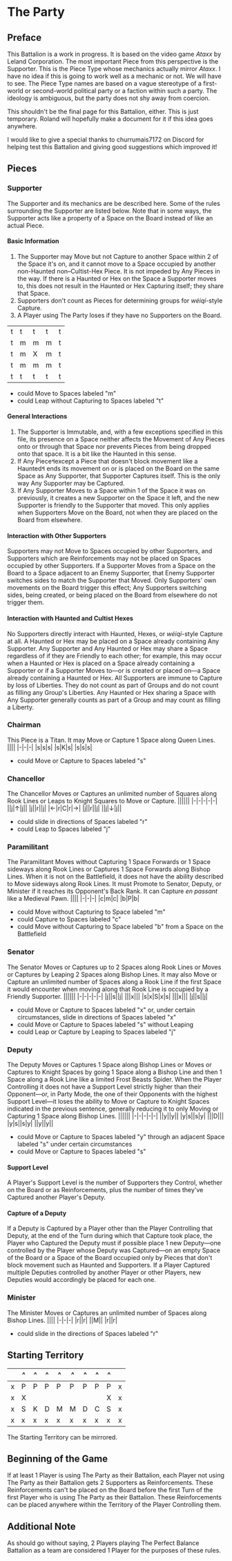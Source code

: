 # The Party
## Preface
This Battalion is a work in progress. It is based on the video game _Ataxx_ by Leland Corporation. The most important Piece from this perspective is the Supporter. This is the Piece Type whose mechanics actually mirror _Ataxx_. I have no idea if this is going to work well as a mechanic or not. We will have to see. The Piece Type names are based on a vague stereotype of a first-world or second-world political party or a faction within such a party. The ideology is ambiguous, but the party does not shy away from coercion.

This shouldn't be the final page for this Battalion, either. This is just temporary. Roland will hopefully make a document for it if this idea goes anywhere.

I would like to give a special thanks to churrumais7172 on Discord for helping test this Battalion and giving good suggestions which improved it!
## Pieces
### Supporter
The Supporter and its mechanics are be described here. Some of the rules surrounding the Supporter are listed below. Note that in some ways, the Supporter acts like a property of a Space on the Board instead of like an actual Piece.
#### Basic Information
1. The Supporter may Move but not Capture to another Space within 2 of the Space it's on, and it cannot move to a Space occupied by another non-Haunted non–Cultist-Hex Piece. It is not impeded by Any Pieces in the way. If there is a Haunted or Hex on the Space a Supporter moves to, this does not result in the Haunted or Hex Capturing itself; they share that Space.
2. Supporters don't count as Pieces for determining groups for _w&#233;iq&#237;_-style Capture.
3. A Player using The Party loses if they have no Supporters on the Board.

||||||
|-|-|-|-|-|
|t|t|t|t|t|
|t|m|m|m|t|
|t|m|X|m|t|
|t|m|m|m|t|
|t|t|t|t|t|
* could Move to Spaces labeled "m"
* could Leap without Capturing to Spaces labeled "t"
#### General Interactions
1. The Supporter is Immutable, and, with a few exceptions specified in this file, its presence on a Space neither affects the Movement of Any Pieces onto or through that Space nor prevents Pieces from being dropped onto that space. It is a bit like the Haunted in this sense.
2. If Any Piece&#2014;except a Piece that doesn't block movement like a Haunted&#2014; ends its movement on or is placed on the Board on the same Space as Any Supporter, that Supporter Captures itself. This is the only way Any Supporter may be Captured.
3. If Any Supporter Moves to a Space within 1 of the Space it was on previously, it creates a new Supporter on the Space it left, and the new Supporter is friendly to the Supporter that moved. This only applies when Supporters Move on the Board, not when they are placed on the Board from elsewhere. 
#### Interaction with Other Supporters
Supporters may not Move to Spaces occupied by other Supporters, and Supporters which are Reinforcements may not be placed on Spaces occupied by other Supporters. If a Supporter Moves from a Space on the Board to a Space adjacent to an Enemy Supporter, that Enemy Supporter switches sides to match the Supporter that Moved. Only Supporters' own movements on the Board trigger this effect; Any Supporters switching sides, being created, or being placed on the Board from elsewhere do not trigger them.
#### Interaction with Haunted and Cultist Hexes
No Supporters directly interact with Haunted, Hexes, or _w&#233;iq&#237;_-style Capture at all. A Haunted or Hex may be placed on a Space already containing Any Supporter. Any Supporter and Any Haunted or Hex may share a Space regardless of if they are Friendly to each other; for example, this may occur when a Haunted or Hex is placed on a Space already containing a Supporter or if a Supporter Moves to&#x2014;or is created or placed on&#x2014;a Space already containing a Haunted or Hex. All Supporters are immune to Capture by loss of Liberties. They do not count as part of Groups and do not count as filling any Group's Liberties. Any Haunted or Hex sharing a Space with Any Supporter generally counts as part of a Group and may count as filling a Liberty.
### Chairman
This Piece is a Titan. It may Move or Capture 1 Space along Queen Lines.
||||
|-|-|-|
|s|s|s|
|s|K|s|
|s|s|s|
* could Move or Capture to Spaces labeled "s"
### Chancellor
The Chancellor Moves or Captures an unlimited number of Squares along Rook Lines or Leaps to Knight Squares to Move or Capture.
||||||
|-|-|-|-|-|
||j|&#x2191;|j||
|j||r||j|
|&#x2190;|r|C|r|&#x2192;|
|j||r||j|
||j|&#x2193;|j||
* could slide in directions of Spaces labeled "r"
* could Leap to Spaces labeled "j"
### Paramilitant
The Paramilitant Moves without Capturing 1 Space Forwards or 1 Space sideways along Rook Lines or Captures 1 Space Forwards along Bishop Lines. When it is not on the Battlefield, it does not have the ability described to Move sideways along Rook Lines. It must Promote to Senator, Deputy, or Minister if it reaches its Opponent's Back Rank. It can Capture *en passant* like a Medieval Pawn.
||||
|-|-|-|
|c|m|c|
|b|P|b|
* could Move without Capturing to Space labeled "m"
* could Capture to Spaces labeled "c"
* could Move without Capturing to Space labeled "b" from a Space on the Battlefield
### Senator
The Senator Moves or Captures up to 2 Spaces along Rook Lines or Moves or Captures by Leaping 2 Spaces along Bishop Lines. It may also Move or Capture an unlimited number of Spaces along a Rook Line if the first Space it would encounter when moving along that Rook Line is occupied by a Friendly Supporter. 
||||||
|-|-|-|-|-|
|j||s||j|
|||x|||
|s|x|S|x|s|
|||x|||
|j||s||j|
* could Move or Capture to Spaces labeled "x" or, under certain circumstances, slide in directions of Spaces labeled "x"
* could Move or Capture to Spaces labeled "s" without Leaping
* could Leap or Capture by Leaping to Spaces labeled "j"
### Deputy
The Deputy Moves or Captures 1 Space along Bishop Lines or Moves or Captures to Knight Spaces by going 1 Space along a Bishop Line and then 1 Space along a Rook Line like a limited Frost Beasts Spider. When the Player Controlling it does not have a Support Level strictly higher than their Opponent&#x2014;or, in Party Mode, the one of their Opponents with the highest Support Level&#x2014;it loses the ability to Move or Capture to Knight Spaces indicated in the previous sentence, generally reducing it to only Moving or Capturing 1 Space along Bishop Lines.
||||||
|-|-|-|-|-|
||y||y||
|y|s||s|y|
|||D|||
|y|s||s|y|
||y||y||
* could Move or Capture to Spaces labeled "y" through an adjacent Space labeled "s" under certain circumstances
* could Move or Capture to Spaces labeled "s"
#### Support Level
A Player's Support Level is the number of Supporters they Control, whether on the Board or as Reinforcements, plus the number of times they've Captured another Player's Deputy.
#### Capture of a Deputy
If a Deputy is Captured by a Player other than the Player Controlling that Deputy, at the end of the Turn during which that Capture took place, the Player who Captured the Deputy must if possible place 1 new Deputy&#x2014;one controlled by the Player whose Deputy was Captured&#x2014;on an empty Space of the Board or a Space of the Board occupied only by Pieces that don't block movement such as Haunted and Supporters. If a Player Captured multiple Deputies controlled by another Player or other Players, new Deputies would accordingly be placed for each one.
### Minister
The Minister Moves or Captures an unlimited number of Spaces along Bishop Lines.
||||
|-|-|-|
|r||r|
||M||
|r||r|
* could slide in the directions of Spaces labeled "r"
## Starting Territory
||^|^|^|^|^|^|^|^||
|-|-|-|-|-|-|-|-|-|-|
|x|P|P|P|P|P|P|P|P|x|
|x|X|||||||X|x|
|x|S|K|D|M|M|D|C|S|x|
|x|x|x|x|x|x|x|x|x|x|

The Starting Territory can be mirrored.
## Beginning of the Game
If at least 1 Player is using The Party as their Battalion, each Player not using The Party as their Battalion gets 2 Supporters as Reinforcements. These Reinforcements can't be placed on the Board before the first Turn of the first Player who is using The Party as their Battalion. These Reinforcements can be placed anywhere within the Territory of the Player Controlling them.
## Additional Note
As should go without saying, 2 Players playing The Perfect Balance Battalion as a team are considered 1 Player for the purposes of these rules.
